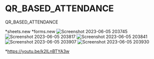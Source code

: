 # QR_BASED_ATTENDANCE
QR_BASED_ATTENDANCE

*sheets.new
*forms.new
![Screenshot 2023-06-05 203745](https://github.com/21471A0505/QR_BASED_ATTENDANCE/assets/98723571/aaf7ceff-7682-43ff-ad8f-dc56fc20263f)
![Screenshot 2023-06-05 203817](https://github.com/21471A0505/QR_BASED_ATTENDANCE/assets/98723571/e06e01e7-52d8-48d5-be59-e7d419b288f2)
![Screenshot 2023-06-05 203841](https://github.com/21471A0505/QR_BASED_ATTENDANCE/assets/98723571/331f7db1-540b-4c96-a139-5bf14b267d7c)
![Screenshot 2023-06-05 203907](https://github.com/21471A0505/QR_BASED_ATTENDANCE/assets/98723571/d9185a89-87a9-4e09-985a-9e31d2f08e20)
![Screenshot 2023-06-05 203930](https://github.com/21471A0505/QR_BASED_ATTENDANCE/assets/98723571/e1d1bad7-3a2b-4df5-bea3-4130dec09d2a)

*https://youtu.be/k2ILnBTYA3w
